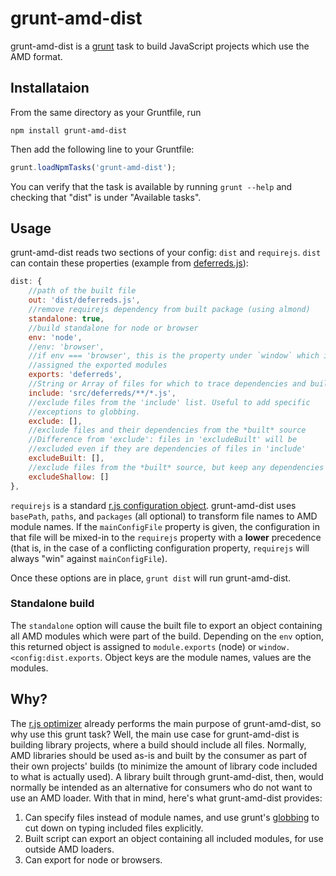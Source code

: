 grunt-amd-dist
=============

grunt-amd-dist is a [grunt](http://gruntjs.com/) task to build JavaScript
projects which use the AMD format.


Installataion
-------------

From the same directory as your Gruntfile, run

```
npm install grunt-amd-dist
```

Then add the following line to your Gruntfile:

```js
grunt.loadNpmTasks('grunt-amd-dist');
```

You can verify that the task is available by running `grunt --help` and
checking that "dist" is under "Available tasks".


Usage
-----

grunt-amd-dist reads two sections of your config: `dist` and `requirejs`. `dist`
can contain these properties (example from
[deferreds.js](https://github.com/zship/deferreds.js)):

```js
dist: {
	//path of the built file
	out: 'dist/deferreds.js',
	//remove requirejs dependency from built package (using almond)
	standalone: true,
	//build standalone for node or browser
	env: 'node',
	//env: 'browser',
	//if env === 'browser', this is the property under `window` which is
	//assigned the exported modules
	exports: 'deferreds',
	//String or Array of files for which to trace dependencies and build
	include: 'src/deferreds/**/*.js',
	//exclude files from the 'include' list. Useful to add specific
	//exceptions to globbing.
	exclude: [],
	//exclude files and their dependencies from the *built* source
	//Difference from 'exclude': files in 'excludeBuilt' will be
	//excluded even if they are dependencies of files in 'include'
	excludeBuilt: [],
	//exclude files from the *built* source, but keep any dependencies of the files.
	excludeShallow: []
},
```

`requirejs` is a standard [r.js configuration
object](https://github.com/jrburke/r.js/blob/master/build/example.build.js).
grunt-amd-dist uses `basePath`, `paths`, and `packages` (all optional) to
transform file names to AMD module names.  If the `mainConfigFile`
property is given, the configuration in that file will be mixed-in to the
`requirejs` property with a **lower** precedence (that is, in the case of a
conflicting configuration property, `requirejs` will always "win" against
`mainConfigFile`).

Once these options are in place, `grunt dist` will run grunt-amd-dist.


### Standalone build

The `standalone` option will cause the built file to export an object
containing all AMD modules which were part of the build. Depending on the `env`
option, this returned object is assigned to `module.exports` (node) or
`window.<config:dist.exports`. Object keys are the module names, values are the
modules.


Why?
----

The [r.js optimizer](https://github.com/jrburke/r.js) already performs the main
purpose of grunt-amd-dist, so why use this grunt task? Well, the main use case
for grunt-amd-dist is building library projects, where a build should include
all files. Normally, AMD libraries should be used as-is and built by the
consumer as part of their own projects' builds (to minimize the amount of
library code included to what is actually used). A library built through
grunt-amd-dist, then, would normally be intended as an alternative for consumers who
do not want to use an AMD loader. With that in mind, here's what grunt-amd-dist
provides:

1. Can specify files instead of module names, and use grunt's
   [globbing](https://github.com/gruntjs/grunt/blob/0.3-stable/docs/api_file.md#gruntfileexpand)
   to cut down on typing included files explicitly.
2. Built script can export an object containing all included modules, for use
   outside AMD loaders.
3. Can export for node or browsers.
